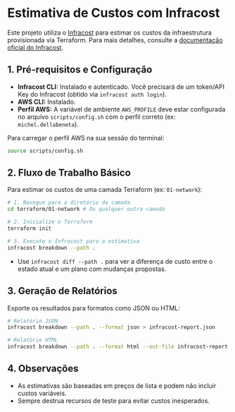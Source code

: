 # Estimativa de Custos com Infracost

Este projeto utiliza o [Infracost](https://www.infracost.io/) para estimar os custos da infraestrutura provisionada via Terraform. Para mais detalhes, consulte a [documentação oficial do Infracost](https://www.infracost.io/docs/).

## 1. Pré-requisitos e Configuração

*   **Infracost CLI:** Instalado e autenticado. Você precisará de um token/API Key do Infracost (obtido via `infracost auth login`).
*   **AWS CLI:** Instalado.
*   **Perfil AWS:** A variável de ambiente `AWS_PROFILE` deve estar configurada no arquivo `scripts/config.sh` com o perfil correto (ex: `michel.dellabeneta`).

Para carregar o perfil AWS na sua sessão do terminal:

```bash
source scripts/config.sh
```

## 2. Fluxo de Trabalho Básico

Para estimar os custos de uma camada Terraform (ex: `01-network`):

```bash
# 1. Navegue para o diretório da camada
cd terraform/01-network # Ou qualquer outra camada

# 2. Inicialize o Terraform
terraform init

# 3. Execute o Infracost para a estimativa
infracost breakdown --path .
```

*   Use `infracost diff --path .` para ver a diferença de custo entre o estado atual e um plano com mudanças propostas.

## 3. Geração de Relatórios

Exporte os resultados para formatos como JSON ou HTML:

```bash
# Relatório JSON
infracost breakdown --path . --format json > infracost-report.json

# Relatório HTML
infracost breakdown --path . --format html --out-file infracost-report.html
```

## 4. Observações

*   As estimativas são baseadas em preços de lista e podem não incluir custos variáveis.
*   Sempre destrua recursos de teste para evitar custos inesperados.
